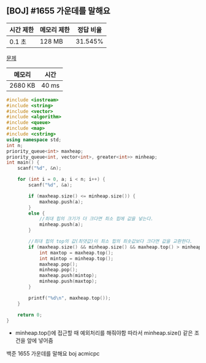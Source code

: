 ## [BOJ] #1655 가운데를 말해요

| 시간 제한 | 메모리 제한 | 정답 비율 |
| --------- | ----------- | --------- |
| 0.1 초    | 128 MB      | 31.545%   |

[문제](https://www.acmicpc.net/problem/1655)



| 메모리  | 시간  |
| ------- | ----- |
| 2680 KB | 40 ms |

```c++
#include <iostream>
#include <string>
#include <vector>
#include <algorithm>
#include <queue>
#include <map>
#include <cstring>
using namespace std;
int n;
priority_queue<int> maxheap;
priority_queue<int, vector<int>, greater<int>> minheap;
int main() {
	scanf("%d", &n);	

	for (int i = 0, a; i < n; i++) {
		scanf("%d", &a);

		if (maxheap.size() <= minheap.size()) {
			maxheap.push(a);
		}
		else {
			//최대 힙의 크기가 더 크다면 최소 힙에 값을 넣는다.
			minheap.push(a);
		}

		//최대 힙의 top의 값(최댓값)이 최소 힙의 최솟값보다 크다면 값을 교환한다.
		if (maxheap.size() && minheap.size() && maxheap.top() > minheap.top()) {
			int maxtop = maxheap.top();
			int mintop = minheap.top();
			maxheap.pop();
			minheap.pop();
			maxheap.push(mintop);
			minheap.push(maxtop);
		}		

		printf("%d\n", maxheap.top());
	}

	return 0;
}
```

- minheap.top()에 접근할 때 예외처리를 해줘야함 따라서 minheap.size() 같은 조건을 앞에 넣어줌



백준 1655 가운데를 말해요 boj acmicpc


